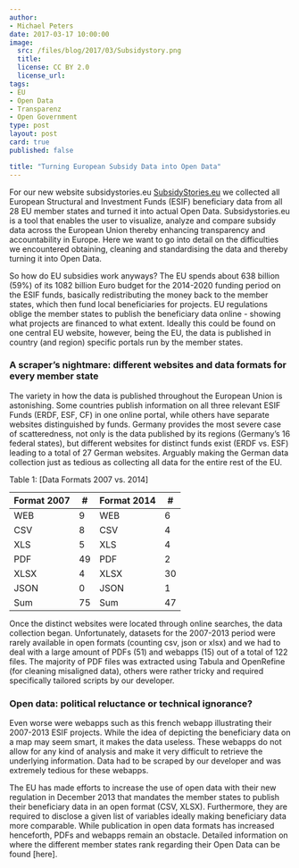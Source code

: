 ```yaml
---
author:
- Michael Peters
date: 2017-03-17 10:00:00
image:
  src: /files/blog/2017/03/Subsidystory.png
  title:
  license: CC BY 2.0
  license_url:
tags:
- EU
- Open Data
- Transparenz
- Open Government
type: post
layout: post
card: true
published: false

title: "Turning European Subsidy Data into Open Data"
---
```

For our new website subsidystories.eu [SubsidyStories.eu](http://subsidystories.eu/) we collected all European Structural and Investment Funds (ESIF) beneficiary data from all 28 EU member states and turned it into actual Open Data. Subsidystories.eu is a tool that enables the user to visualize, analyze and compare subsidy data across the European Union thereby enhancing transparency and accountability in Europe. Here we want to go into detail on the difficulties we encountered obtaining, cleaning  and standardising the data and thereby turning it into Open Data. 

So how do EU subsidies work anyways? The EU spends about 638 billion (59%) of its 1082 billion Euro budget for the 2014-2020 funding period on the ESIF funds, basically redistributing the money back to the member states, which then fund local beneficiaries for projects. EU regulations oblige the member states to publish the beneficiary data online - showing what projects are financed to what extent. Ideally this could be found on one central EU website, however, being the EU, the data is published in country (and region) specific portals run by the member states. 

### A scraper’s nightmare: different websites and data formats for every member state 

The variety in how the data is published throughout the European Union is astonishing. Some countries publish information on all three relevant ESIF Funds (ERDF, ESF, CF) in one online portal, while others have separate websites distinguished by funds. Germany provides the most severe case of scatteredness, not only is the data published by its regions (Germany’s 16 federal states), but different websites for distinct funds exist (ERDF vs. ESF) leading to a total of 27 German websites. Arguably making the German data collection just as tedious as collecting all data for the entire rest of the EU. 

Table 1: [Data Formats 2007 vs. 2014] 
<table class="tableizer-table" style="margin: 0 auto;">
<thead style="margin: 0 auto;"><tr class="tableizer-firstrow"><th>Format 2007</th><th>#</th><th>Format 2014</th><th>#</th></tr></thead><tbody>
 <tr><td>WEB</td><td>9</td><td>WEB</td><td>6</td></tr>
 <tr><td>CSV</td><td>8</td><td>CSV</td><td>4</td></tr>
 <tr><td>XLS</td><td>5</td><td>XLS</td><td>4</td></tr>
 <tr><td>PDF</td><td>49</td><td>PDF</td><td>2</td></tr>
 <tr><td>XLSX</td><td>4</td><td>XLSX</td><td>30</td></tr>
 <tr><td>JSON</td><td>0</td><td>JSON</td><td>1</td></tr>
 <tr><td>Sum</td><td>75</td><td>Sum</td><td>47</td></tr>
</tbody></table>

Once the distinct websites were located through online searches, the data collection began. Unfortunately, datasets for the 2007-2013 period were rarely available in open formats (counting csv, json or xlsx) and we had to deal with a large amount of PDFs (51) and webapps (15) out of a total of 122 files. The majority of PDF files was extracted using Tabula and OpenRefine (for cleaning misaligned data), others were rather tricky and required specifically tailored scripts by our developer. 

### Open data: political reluctance or technical ignorance?

Even worse were webapps such as this french webapp illustrating their 2007-2013 ESIF projects. While the idea of depicting the beneficiary data on a map may seem smart, it makes the data useless. These webapps do not allow for any kind of analysis and make it very difficult to retrieve the underlying information. Data had to be scraped by our developer and was extremely tedious for these webapps. 

The EU has made efforts to increase the use of open data with their new regulation in December 2013 that mandates the member states to publish their beneficiary data in an open format (CSV, XLSX). Furthermore, they are required to disclose a given list of variables ideally making beneficiary data more comparable. While publication in open data formats has increased henceforth, PDFs and webapps remain an obstacle. Detailed information on where the different member states rank regarding their Open Data can be found [here]. 
